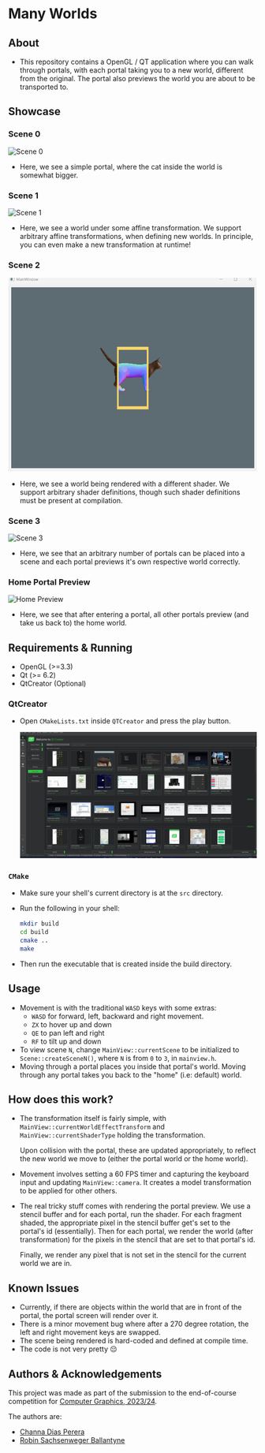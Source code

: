 # Many Worlds

## About

* This repository contains a OpenGL / QT application where you can walk through portals, with each portal taking you to a new world, different from the original. The portal also previews the world you are about to be transported to.

## Showcase

### Scene 0

![Scene 0](./doc-assets/scene0.gif)

* Here, we see a simple portal, where the cat inside the world is somewhat bigger.

### Scene 1

![Scene 1](./doc-assets/scene1.gif)

* Here, we see a world under some affine transformation. We support arbitrary affine transformations, when defining new worlds. In principle, you can even make a new transformation at runtime!

### Scene 2

![Scene 2](./doc-assets/scene2.gif)

* Here, we see a world being rendered with a different shader. We support arbitrary shader definitions, though such shader definitions must be present at compilation.

### Scene 3

![Scene 3](./doc-assets/scene3.gif)

* Here, we see that an arbitrary number of portals can be placed into a scene and each portal previews it's own respective world correctly.

### Home Portal Preview

![Home Preview](./doc-assets/home-preview.gif)

* Here, we see that after entering a portal, all other portals preview (and take us back to) the home world.

## Requirements & Running

* OpenGL (>=3.3)
* Qt (>= 6.2)
* QtCreator (Optional)

### QtCreator

* Open `CMakeLists.txt` inside `QTCreator` and press the play button.

  ![6](./doc-assets/qt-start.gif)

### `CMake`

* Make sure your shell's current directory is at the `src` directory.

* Run the following in your shell:

  ```bash
  mkdir build
  cd build
  cmake ..
  make
  ```

* Then run the executable that is created inside the build directory.


## Usage

* Movement is with the traditional `WASD` keys with some extras:
  * `WASD` for forward, left, backward and right movement.
  * `ZX` to hover up and down
  * `QE` to pan left and right
  * `RF` to tilt up and down
* To view scene `N`, change `MainView::currentScene` to be initialized to `Scene::createSceneN()`, where `N` is from `0` to `3`, in `mainview.h`.
* Moving through a portal places you inside that portal's world. Moving through any portal takes you back to the "home" (i.e: default) world.

## How does this work?

* The transformation itself is fairly simple, with `MainView::currentWorldEffectTransform` and `MainView::currentShaderType` holding the transformation.

  Upon collision with the portal, these are updated appropriately, to reflect the new world we move to (either the portal world or the home world).

* Movement involves setting a 60 FPS timer and capturing the keyboard input and updating `MainView::camera`. It creates a model transformation to be applied for other others.

* The real tricky stuff comes with rendering the portal preview. We use a stencil buffer and for each portal, run the shader. For each fragment shaded, the appropriate pixel in the stencil buffer get's set to the portal's id (essentially). Then for each portal, we render the world (after transformation) for the pixels in the stencil that are set to that portal's id.

  Finally, we render any pixel that is not set in the stencil for the current world we are in.

## Known Issues

* Currently, if there are objects within the world that are in front of the portal, the portal screen will render over it.
* There is a minor movement bug where after a 270 degree rotation, the left and right movement keys are swapped.
* The scene being rendered is hard-coded and defined at compile time.
* The code is not very pretty :pensive:

## Authors & Acknowledgements

This project was made as part of the submission to the end-of-course competition for [Computer Graphics, 2023/24](https://ocasys.rug.nl/current/catalog/course/WBCS019-05).

The authors are:

* [Channa Dias Perera](https://github.com/cdiasperera)
* [Robin Sachsenweger Ballantyne](https://github.com/MakeNEnjoy)

